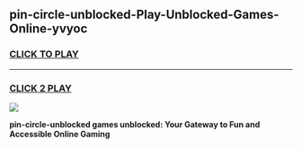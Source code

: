 
## pin-circle-unblocked-Play-Unblocked-Games-Online-yvyoc
<h3>
<a href="https://premium76.site?title=pin-circle-unblocked&ref=25A">CLICK TO PLAY</a></h3>
<hr>

<h3>
<a href="https://premium76.site?title=pin-circle-unblocked&ref=25A">CLICK 2 PLAY</a>
  
</h3>

<a href="https://premium76.site?title=pin-circle-unblocked&ref=25A"><img src="https://clearcache.store/games.png"></a>


**pin-circle-unblocked games unblocked: Your Gateway to Fun and Accessible Online Gaming**
